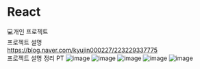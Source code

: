 # React
💻개인 프로젝트<br>
프로젝트 설명<br>
https://blog.naver.com/kyujin000227/223229337775
<br>
프로젝트 설명 정리 PT
![image](https://github.com/yujin4sth00/React2/assets/115778958/58b713e1-dc1e-4150-bb47-2792523dbe17)
![image](https://github.com/yujin4sth00/React2/assets/115778958/1f6db592-9dc3-4277-b5f6-d60fb3e6ed93)
![image](https://github.com/yujin4sth00/React2/assets/115778958/6ee07090-f922-4724-a3b3-625b443e806d)
![image](https://github.com/yujin4sth00/React2/assets/115778958/bf525326-30fa-4c5f-8298-96afea5614a3)
![image](https://github.com/yujin4sth00/React2/assets/115778958/e3520d3d-cb83-4e9a-ac0f-a36944948ced)

